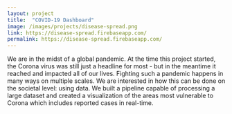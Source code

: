 ```yaml
---
layout: project
title:  "COVID-19 Dashboard"
image: /images/projects/disease-spread.png
link: https://disease-spread.firebaseapp.com/
permalink: https://disease-spread.firebaseapp.com/
---
```


We are in the midst of a global pandemic. At the time this project started, the Corona virus was still just a headline for most - but in the meantime it reached and impacted all of our lives. Fighting such a pandemic happens in many ways on multiple scales. We are interested in how this can be done on the societal level: using data. We built a pipeline capable of processing a large dataset and created a visualization of the areas most vulnerable to Corona which includes reported cases in real-time.


